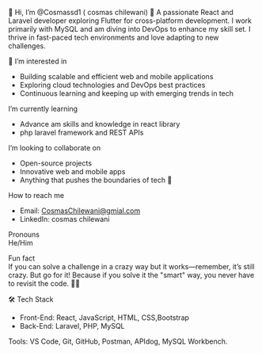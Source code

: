 

👋 Hi, I’m @Cosmassd1 ( cosmas chilewani) 
🚀 A passionate React and Laravel developer exploring Flutter for cross-platform development. 
I work primarily with MySQL and am diving into DevOps to enhance my skill set. 
I thrive in fast-paced tech environments and love adapting to new challenges.  

👀 I’m interested in  
- Building scalable and efficient web and mobile applications  
- Exploring cloud technologies and DevOps best practices  
- Continuous learning and keeping up with emerging trends in tech  

 I’m currently learning  
- Advance am skills and knowledge in react library
- php laravel framework and REST APIs

 I’m looking to collaborate on  
- Open-source projects  
- Innovative web and mobile apps  
- Anything that pushes the boundaries of tech 🚀  

How to reach me  
- Email: CosmasChilewani@gmial.com  
- LinkedIn: cosmas chilewani  
  
Pronouns  
He/Him  

 Fun fact  
If you can solve a challenge in a crazy way but it works—remember, it’s still crazy. 
But go for it! Because if you solve it the "smart" way, you never have to revisit the code. 🚀😆

🛠️ Tech Stack
- Front-End: React, JavaScript, HTML, CSS,Bootstrap
- Back-End: Laravel, PHP, MySQL
  

Tools: VS Code, Git, GitHub, Postman, APIdog, MySQL Workbench.

